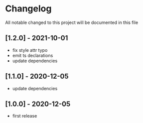 # Changelog
All notable changed to this project will be documented in this file

## [1.2.0] - 2021-10-01
- fix style attr typo
- emit ts declarations
- update dependencies

## [1.1.0] - 2020-12-05
- update dependencies

## [1.0.0] - 2020-12-05
- first release